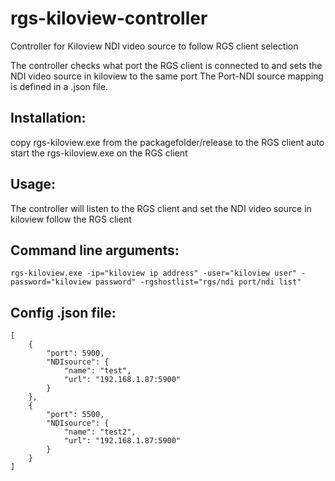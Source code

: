 # rgs-kiloview-controller
Controller for Kiloview NDI video source to follow RGS client selection

The controller checks what port the RGS client is connected to and sets the NDI video source in kiloview to the same port
The Port-NDI source mapping is defined in a .json file.

## Installation:
copy rgs-kiloview.exe from the packagefolder/release to the RGS client
auto start the rgs-kiloview.exe on the RGS client

## Usage:
The controller will listen to the RGS client and set the NDI video source in kiloview follow the RGS client

## Command line arguments:
```
rgs-kiloview.exe -ip="kiloview ip address" -user="kiloview user" -password="kiloview password" -rgshostlist="rgs/ndi port/ndi list"
```

## Config .json file:
```
[
    {
        "port": 5900,
        "NDIsource": {
            "name": "test",
            "url": "192.168.1.87:5900"
        }
    },
    {
        "port": 5500,
        "NDIsource": {
            "name": "test2",
            "url": "192.168.1.87:5900"
        }
    }
]
```
